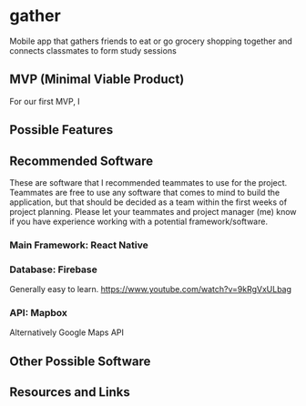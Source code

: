 # gather
Mobile app that gathers friends to eat or go grocery shopping together and connects classmates to form study sessions

## MVP (Minimal Viable Product)
   For our first MVP, I 
## Possible Features

## Recommended Software
These are software that I recommended teammates to use for the project. Teammates are free to use any software that comes to mind to build the application, but that should be decided as a team within the first weeks of project planning. Please let your teammates and project manager (me) know if you have experience working with a potential framework/software.
   
### Main Framework: React Native 
   
### Database: Firebase
   Generally easy to learn. 
   https://www.youtube.com/watch?v=9kRgVxULbag
     
### API: Mapbox
   Alternatively Google Maps API
      
   
## Other Possible Software



## Resources and Links
